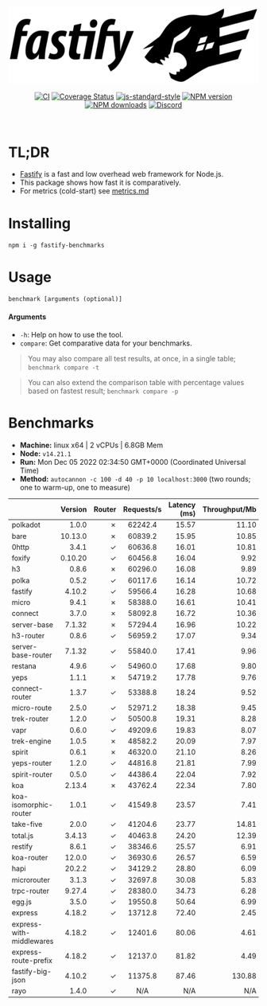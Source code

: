 <div align="center">
  <img src="https://github.com/fastify/graphics/raw/HEAD/fastify-landscape-outlined.svg" width="650" height="auto"/>
</div>

<div align="center">

[![CI](https://github.com/fastify/fastify/workflows/ci/badge.svg)](https://github.com/fastify/fastify/actions/workflows/ci.yml)
[![Coverage Status](https://coveralls.io/repos/github/fastify/fastify/badge.svg?branch=master)](https://coveralls.io/github/fastify/fastify?branch=master)
[![js-standard-style](https://img.shields.io/badge/code%20style-standard-brightgreen.svg?style=flat)](http://standardjs.com/)
[![NPM version](https://img.shields.io/npm/v/fastify.svg?style=flat)](https://www.npmjs.com/package/fastify)
[![NPM downloads](https://img.shields.io/npm/dm/fastify.svg?style=flat)](https://www.npmjs.com/package/fastify) [![Discord](https://img.shields.io/discord/725613461949906985)](https://discord.gg/fastify)

</div>
<br />

# TL;DR

* [Fastify](https://github.com/fastify/fastify) is a fast and low overhead web framework for Node.js.
* This package shows how fast it is comparatively.
* For metrics (cold-start) see [metrics.md](./METRICS.md)

# Installing

```
npm i -g fastify-benchmarks
```

# Usage

```
benchmark [arguments (optional)]
```

#### Arguments

* `-h`: Help on how to use the tool.
* `compare`: Get comparative data for your benchmarks.

> You may also compare all test results, at once, in a single table; `benchmark compare -t`

> You can also extend the comparison table with percentage values based on fastest result; `benchmark compare -p`
# Benchmarks

* __Machine:__ linux x64 | 2 vCPUs | 6.8GB Mem
* __Node:__ `v14.21.1`
* __Run:__ Mon Dec 05 2022 02:34:50 GMT+0000 (Coordinated Universal Time)
* __Method:__ `autocannon -c 100 -d 40 -p 10 localhost:3000` (two rounds; one to warm-up, one to measure)

|                          | Version | Router | Requests/s | Latency (ms) | Throughput/Mb |
| :--                      | --:     | --:    | :-:        | --:          | --:           |
| polkadot                 | 1.0.0   | ✗      | 62242.4    | 15.57        | 11.10         |
| bare                     | 10.13.0 | ✗      | 60839.2    | 15.95        | 10.85         |
| 0http                    | 3.4.1   | ✓      | 60636.8    | 16.01        | 10.81         |
| foxify                   | 0.10.20 | ✓      | 60456.8    | 16.04        | 9.92          |
| h3                       | 0.8.6   | ✗      | 60296.0    | 16.08        | 9.89          |
| polka                    | 0.5.2   | ✓      | 60117.6    | 16.14        | 10.72         |
| fastify                  | 4.10.2  | ✓      | 59566.4    | 16.28        | 10.68         |
| micro                    | 9.4.1   | ✗      | 58388.0    | 16.61        | 10.41         |
| connect                  | 3.7.0   | ✗      | 58092.8    | 16.72        | 10.36         |
| server-base              | 7.1.32  | ✗      | 57294.4    | 16.96        | 10.22         |
| h3-router                | 0.8.6   | ✓      | 56959.2    | 17.07        | 9.34          |
| server-base-router       | 7.1.32  | ✓      | 55840.0    | 17.41        | 9.96          |
| restana                  | 4.9.6   | ✓      | 54960.0    | 17.68        | 9.80          |
| yeps                     | 1.1.1   | ✗      | 54719.2    | 17.78        | 9.76          |
| connect-router           | 1.3.7   | ✓      | 53388.8    | 18.24        | 9.52          |
| micro-route              | 2.5.0   | ✓      | 52971.2    | 18.38        | 9.45          |
| trek-router              | 1.2.0   | ✓      | 50500.8    | 19.31        | 8.28          |
| vapr                     | 0.6.0   | ✓      | 49209.6    | 19.83        | 8.07          |
| trek-engine              | 1.0.5   | ✗      | 48582.2    | 20.09        | 7.97          |
| spirit                   | 0.6.1   | ✗      | 46320.0    | 21.10        | 8.26          |
| yeps-router              | 1.2.0   | ✓      | 44816.8    | 21.81        | 7.99          |
| spirit-router            | 0.5.0   | ✓      | 44386.4    | 22.04        | 7.92          |
| koa                      | 2.13.4  | ✗      | 43762.4    | 22.34        | 7.80          |
| koa-isomorphic-router    | 1.0.1   | ✓      | 41549.8    | 23.57        | 7.41          |
| take-five                | 2.0.0   | ✓      | 41204.6    | 23.77        | 14.81         |
| total.js                 | 3.4.13  | ✓      | 40463.8    | 24.20        | 12.39         |
| restify                  | 8.6.1   | ✓      | 38346.6    | 25.57        | 6.91          |
| koa-router               | 12.0.0  | ✓      | 36930.6    | 26.57        | 6.59          |
| hapi                     | 20.2.2  | ✓      | 34129.2    | 28.80        | 6.09          |
| microrouter              | 3.1.3   | ✓      | 32697.8    | 30.08        | 5.83          |
| trpc-router              | 9.27.4  | ✓      | 28380.0    | 34.73        | 6.28          |
| egg.js                   | 3.5.0   | ✓      | 19550.8    | 50.64        | 6.99          |
| express                  | 4.18.2  | ✓      | 13712.8    | 72.40        | 2.45          |
| express-with-middlewares | 4.18.2  | ✓      | 12401.6    | 80.06        | 4.61          |
| express-route-prefix     | 4.18.2  | ✓      | 12137.0    | 81.82        | 4.49          |
| fastify-big-json         | 4.10.2  | ✓      | 11375.8    | 87.46        | 130.88        |
| rayo                     | 1.4.0   | ✓      | N/A        | N/A          | N/A           |
